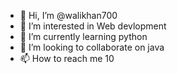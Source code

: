 - 👋 Hi, I’m @walikhan700
- 👀 I’m interested in Web devlopment
- 🌱 I’m currently learning python
- 💞️ I’m looking to collaborate on java
- 📫 How to reach me 10

<!---
walikhan700/walikhan700 is a ✨ special ✨ repository because its `README.md` (this file) appears on your GitHub profile.
You can click the Preview link to take a look at your changes.
--->
